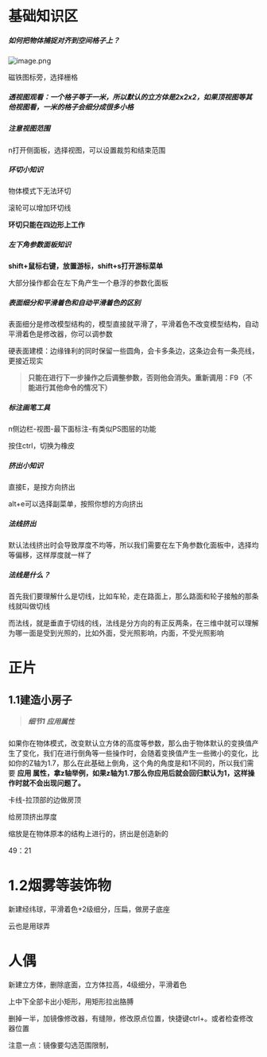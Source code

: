 # 基础知识区

##### **如何把物体捕捉对齐到空间格子上？**

![image.png](https://cdn.jsdelivr.net/gh/ymingZ/note-gen-image-sync@main/2025-05/ed1c4223-f1a7-4359-a699-47065540a1d8.png)

磁铁图标旁，选择栅格

##### **透视图观看：一个格子等于一米，所以默认的立方体是2x2x2，如果顶视图等其他视图看，一米的格子会细分成很多小格**

##### 注意视图范围

n打开侧面板，选择视图，可以设置裁剪和结束范围

##### 环切小知识

物体模式下无法环切

滚轮可以增加环切线

**环切只能在四边形上工作**

##### 左下角参数面板知识

**shift+鼠标右键，放置游标，shift+s打开游标菜单**

大部分操作都会在左下角产生一个悬浮的参数化面板

##### 表面细分和平滑着色和自动平滑着色的区别

表面细分是修改模型结构的，模型直接就平滑了，平滑着色不改变模型结构，自动平滑着色是修改器，你可以调参数

硬表面建模：边缘锋利的同时保留一些圆角，会卡多条边，这条边会有一条亮线，更接近现实

> **只能在进行下一步操作之后调整参数，否则他会消失。重新调用：F9（不能进行其他命令的情况下）**

##### 标注画笔工具

n侧边栏-视图-最下面标注-有类似PS图层的功能

按住ctrl，切换为橡皮

##### 挤出小知识

直接E，是按方向挤出

alt+e可以选择副菜单，按照你想的方向挤出

##### 法线挤出

默认法线挤出时会导致厚度不均等，所以我们需要在左下角参数化面板中，选择均等偏移，这样厚度就一样了

##### 法线是什么？

首先我们要理解什么是切线，比如车轮，走在路面上，那么路面和轮子接触的那条线就叫做切线

而法线，就是垂直于切线的线，法线是分方向的有正反两条，在三维中就可以理解为哪一面是受到光照的，比如外面，受光照影响，内面，不受光照影响

# 正片

## 1.1建造小房子

> ##### 细节1 应用属性

如果你在物体模式，改变默认立方体的高度等参数，那么由于物体默认的变换值产生了变化，我们在进行倒角等一些操作时，会随着变换值产生一些微小的变化，比如你的Z轴为1.7，那么在此基础上倒角，这个角的角度是和1不同的，所以我们需要 **应用 属性，拿z轴举例，如果z轴为1.7那么你应用后就会回归默认为1，这样操作时就不会出现问题了。**

卡线-拉顶部的边做房顶

给房顶挤出厚度

缩放是在物体原本的结构上进行的，挤出是创造新的

49：21

# 1.2烟雾等装饰物

新建经纬球，平滑着色+2级细分，压扁，做房子底座

云也是用球弄



# 人偶

新建立方体，删除底面，立方体拉高，4级细分，平滑着色

上中下全部卡出小矩形，用矩形拉出胳膊

删掉一半，加镜像修改器，有缝隙，修改原点位置，快捷键ctrl+。或者检查修改器位置


注意一点：镜像要勾选范围限制，
